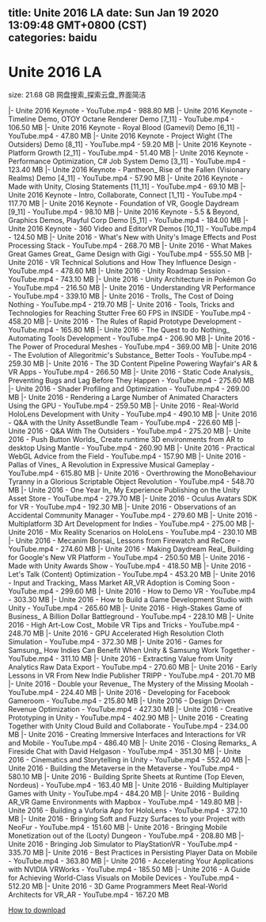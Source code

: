 
title: Unite 2016 LA
date: Sun Jan 19 2020 13:09:48 GMT+0800 (CST)    
categories: baidu
---

# Unite 2016 LA
size: 21.68 GB
 网盘搜索_探索云盘_界面简洁
 
|- Unite 2016 Keynote - YouTube.mp4 - 988.80 MB
|- Unite 2016 Keynote - Timeline Demo, OTOY Octane Renderer Demo [7_11] - YouTube.mp4 - 106.50 MB
|- Unite 2016 Keynote - Royal Blood (Gamevil) Demo [6_11] - YouTube.mp4 - 47.80 MB
|- Unite 2016 Keynote - Project Wight (The Outsiders) Demo [8_11] - YouTube.mp4 - 59.20 MB
|- Unite 2016 Keynote - Platform Growth [2_11] - YouTube.mp4 - 51.40 MB
|- Unite 2016 Keynote - Performance Optimization, C# Job System Demo [3_11] - YouTube.mp4 - 123.40 MB
|- Unite 2016 Keynote - Pantheon_ Rise of the Fallen (Visionary Realms) Demo [4_11] - YouTube.mp4 - 57.90 MB
|- Unite 2016 Keynote - Made with Unity, Closing Statements [11_11] - YouTube.mp4 - 69.10 MB
|- Unite 2016 Keynote - Intro, Collaborate, Connect [1_11] - YouTube.mp4 - 117.70 MB
|- Unite 2016 Keynote - Foundation of VR, Google Daydream [9_11] - YouTube.mp4 - 98.10 MB
|- Unite 2016 Keynote - 5.5 & Beyond, Graphics Demos, Playful Corp Demo [5_11] - YouTube.mp4 - 184.00 MB
|- Unite 2016 Keynote - 360 Video and EditorVR Demos [10_11] - YouTube.mp4 - 124.50 MB
|- Unite 2016 - What's New with Unity's Image Effects and Post Processing Stack - YouTube.mp4 - 268.70 MB
|- Unite 2016 - What Makes Great Games Great_ Game Design with Gigi - YouTube.mp4 - 555.50 MB
|- Unite 2016 - VR Technical Solutions and How They Influence Design - YouTube.mp4 - 478.60 MB
|- Unite 2016 - Unity Roadmap Session - YouTube.mp4 - 743.10 MB
|- Unite 2016 - Unity Architecture in Pokémon Go - YouTube.mp4 - 216.50 MB
|- Unite 2016 - Understanding VR Performance - YouTube.mp4 - 339.10 MB
|- Unite 2016 - Trolls_ The Cost of Doing Nothing - YouTube.mp4 - 219.70 MB
|- Unite 2016 - Tools, Tricks and Technologies for Reaching Stutter Free 60 FPS in INSIDE - YouTube.mp4 - 458.20 MB
|- Unite 2016 - The Rules of Rapid Prototype Development - YouTube.mp4 - 165.80 MB
|- Unite 2016 - The Quest to do Nothing_ Automating Tools Development - YouTube.mp4 - 206.90 MB
|- Unite 2016 - The Power of Procedural Meshes - YouTube.mp4 - 369.00 MB
|- Unite 2016 - The Evolution of Allegoritmic's Substance_ Better Tools - YouTube.mp4 - 259.30 MB
|- Unite 2016 - The 3D Content Pipeline Powering Wayfair's AR & VR Apps - YouTube.mp4 - 266.50 MB
|- Unite 2016 - Static Code Analysis_ Preventing Bugs and Lag Before They Happen - YouTube.mp4 - 275.60 MB
|- Unite 2016 - Shader Profiling and Optimization - YouTube.mp4 - 269.00 MB
|- Unite 2016 - Rendering a Large Number of Animated Characters Using the GPU - YouTube.mp4 - 259.50 MB
|- Unite 2016 - Real-World HoloLens Development with Unity - YouTube.mp4 - 490.10 MB
|- Unite 2016 - Q&A with the Unity AssetBundle Team - YouTube.mp4 - 226.60 MB
|- Unite 2016 - Q&A With The Outsiders - YouTube.mp4 - 275.20 MB
|- Unite 2016 - Push Button Worlds_ Create runtime 3D environments from AR to desktop Using Mantle - YouTube.mp4 - 260.90 MB
|- Unite 2016 - Practical WebGL Advice from the Field - YouTube.mp4 - 157.90 MB
|- Unite 2016 - Pallas of Vines_ A Revolution in Expressive Musical Gameplay - YouTube.mp4 - 615.80 MB
|- Unite 2016 - Overthrowing the MonoBehaviour Tyranny in a Glorious Scriptable Object Revolution - YouTube.mp4 - 548.70 MB
|- Unite 2016 - One Year In_ My Experience Publishing on the Unity Asset Store - YouTube.mp4 - 279.70 MB
|- Unite 2016 - Oculus Avatars SDK for VR - YouTube.mp4 - 192.30 MB
|- Unite 2016 - Observations of an Accidental Community Manager - YouTube.mp4 - 279.60 MB
|- Unite 2016 - Multiplatform 3D Art Development for Indies - YouTube.mp4 - 275.00 MB
|- Unite 2016 - Mix Reality Scenarios on HoloLens - YouTube.mp4 - 230.10 MB
|- Unite 2016 - Mecanim Bonsai_ Lessons from Firewatch and ReCore - YouTube.mp4 - 274.60 MB
|- Unite 2016 - Making Daydream Real_ Building for Google's New VR Platform - YouTube.mp4 - 250.50 MB
|- Unite 2016 - Made with Unity Awards Show - YouTube.mp4 - 418.50 MB
|- Unite 2016 - Let's Talk (Content) Optimization - YouTube.mp4 - 453.20 MB
|- Unite 2016 - Input and Tracking_ Mass Market AR_VR Adoption is Coming Soon - YouTube.mp4 - 299.60 MB
|- Unite 2016 - How to Demo VR - YouTube.mp4 - 303.30 MB
|- Unite 2016 - How to Build a Game Development Studio with Unity - YouTube.mp4 - 265.60 MB
|- Unite 2016 - High-Stakes Game of Business_ A Billion Dollar Battleground - YouTube.mp4 - 228.10 MB
|- Unite 2016 - High Art-Low Cost_ Mobile VR Tips and Tricks - YouTube.mp4 - 248.70 MB
|- Unite 2016 - GPU Accelerated High Resolution Cloth Simulation - YouTube.mp4 - 372.30 MB
|- Unite 2016 - Games for Samsung_ How Indies Can Benefit When Unity & Samsung Work Together - YouTube.mp4 - 311.10 MB
|- Unite 2016 - Extracting Value from Unity Analytics Raw Data Export - YouTube.mp4 - 270.60 MB
|- Unite 2016 - Early Lessons in VR From New Indie Publisher TRIPP - YouTube.mp4 - 201.70 MB
|- Unite 2016 - Double your Revenue_ The Mystery of the Missing Moolah - YouTube.mp4 - 224.40 MB
|- Unite 2016 - Developing for Facebook Gameroom - YouTube.mp4 - 215.80 MB
|- Unite 2016 - Design Driven Revenue Optimization - YouTube.mp4 - 427.30 MB
|- Unite 2016 - Creative Prototyping in Unity - YouTube.mp4 - 402.90 MB
|- Unite 2016 - Creating Together with Unity Cloud Build and Collaborate - YouTube.mp4 - 234.00 MB
|- Unite 2016 - Creating Immersive Interfaces and Interactions for VR and Mobile - YouTube.mp4 - 486.40 MB
|- Unite 2016 - Closing Remarks_ A Fireside Chat with David Helgason - YouTube.mp4 - 351.30 MB
|- Unite 2016 - Cinematics and Storytelling in Unity - YouTube.mp4 - 552.40 MB
|- Unite 2016 - Building the Metaverse in the Metaverse - YouTube.mp4 - 580.10 MB
|- Unite 2016 - Building Sprite Sheets at Runtime (Top Eleven, Nordeus) - YouTube.mp4 - 163.40 MB
|- Unite 2016 - Building Multiplayer Games with Unity - YouTube.mp4 - 484.20 MB
|- Unite 2016 - Building AR_VR Game Environments with Mapbox - YouTube.mp4 - 149.80 MB
|- Unite 2016 - Building a Vuforia App for HoloLens - YouTube.mp4 - 372.10 MB
|- Unite 2016 - Bringing Soft and Fuzzy Surfaces to your Project with NeoFur - YouTube.mp4 - 151.60 MB
|- Unite 2016 - Bringing Mobile Monetization out of the (Looty) Dungeon - YouTube.mp4 - 208.80 MB
|- Unite 2016 - Bringing Job Simulator to PlayStationVR - YouTube.mp4 - 335.70 MB
|- Unite 2016 - Best Practices in Persisting Player Data on Mobile - YouTube.mp4 - 363.80 MB
|- Unite 2016 - Accelerating Your Applications with NVIDIA VRWorks - YouTube.mp4 - 185.50 MB
|- Unite 2016 - A Guide for Achieving World-Class Visuals on Mobile Devices - YouTube.mp4 - 512.20 MB
|- Unite 2016 - 3D Game Programmers Meet Real-World Architects for VR_AR - YouTube.mp4 - 167.20 MB

[How to download](https://bpcam.bemobtrk.com/go/2ceec3aa-1ca2-46d6-b9ff-aaa5c184517c?jno=925)